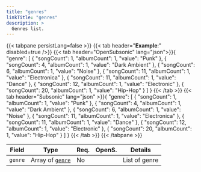 ```yaml
---
title: "genres"
linkTitle: "genres"
description: >
  Genres list.
---
```


{{< tabpane persistLang=false >}}
{{< tab header="**Example**:" disabled=true />}}
{{< tab header="OpenSubsonic" lang="json">}}{
        "genre": [
            {
                "songCount": 1,
                "albumCount": 1,
                "value": "Punk"
            },
            {
                "songCount": 4,
                "albumCount": 1,
                "value": "Dark Ambient"
            },
            {
                "songCount": 6,
                "albumCount": 1,
                "value": "Noise"
            },
            {
                "songCount": 11,
                "albumCount": 1,
                "value": "Electronica"
            },
            {
                "songCount": 11,
                "albumCount": 1,
                "value": "Dance"
            },
            {
                "songCount": 12,
                "albumCount": 1,
                "value": "Electronic"
            },
            {
                "songCount": 20,
                "albumCount": 1,
                "value": "Hip-Hop"
            }
        ]
    }
{{< /tab >}}
{{< tab header="Subsonic" lang="json" >}}{
        "genre": [
            {
                "songCount": 1,
                "albumCount": 1,
                "value": "Punk"
            },
            {
                "songCount": 4,
                "albumCount": 1,
                "value": "Dark Ambient"
            },
            {
                "songCount": 6,
                "albumCount": 1,
                "value": "Noise"
            },
            {
                "songCount": 11,
                "albumCount": 1,
                "value": "Electronica"
            },
            {
                "songCount": 11,
                "albumCount": 1,
                "value": "Dance"
            },
            {
                "songCount": 12,
                "albumCount": 1,
                "value": "Electronic"
            },
            {
                "songCount": 20,
                "albumCount": 1,
                "value": "Hip-Hop"
            }
        ]
    }
{{< /tab >}}
{{< /tabpane >}}

| Field |  Type | Req. | OpenS. | Details |
| --- | --- | --- | --- | --- |
| `genre` | Array of [`genre`](../genre) | No |     | List of genre |
